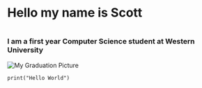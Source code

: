 # <h1> Hello my name is Scott
# <h3> I am a first year Computer Science student at Western University

![My Graduation Picture](https://github.com/user-attachments/assets/7a86bc71-b1b5-4d35-bda4-2657a766760b)

```
print("Hello World")
```
